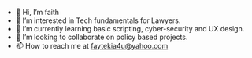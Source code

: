 - 👋 Hi, I’m faith
- 👀 I’m interested in Tech fundamentals for Lawyers. 
- 🌱 I’m currently learning basic scripting, cyber-security and UX design. 
- 💞️ I’m looking to collaborate on policy based projects. 
- 📫 How to reach me at faytekia4u@yahoo.com

<!---
designbyfaith/designbyfaith is a ✨ special ✨ repository because its `README.md` (this file) appears on your GitHub profile.
You can click the Preview link to take a look at your changes.
--->

